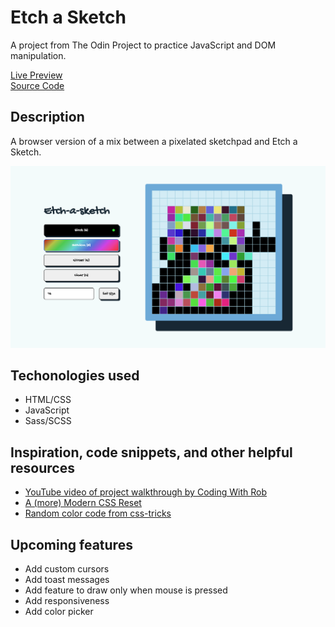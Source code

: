 # Etch a Sketch

A project from The Odin Project to practice JavaScript and DOM manipulation.

[Live Preview](https://nerdynischal.github.io/odin-etch-a-sketch-new/) </br>
[Source Code](https://github.com/nerdynischal/odin-etch-a-sketch-new)

## Description

A browser version of a mix between a pixelated sketchpad and Etch a Sketch.

![](./images/screenshot.png)

## Techonologies used

- HTML/CSS
- JavaScript
- Sass/SCSS

## Inspiration, code snippets, and other helpful resources

- [YouTube video of project walkthrough by Coding With Rob](https://www.youtube.com/watch?v=dyhuaXeuyGo&t=1201s&ab_channel=CodingWithRob)
- [A (more) Modern CSS Reset](https://piccalil.li/blog/a-more-modern-css-reset/)
- [Random color code from css-tricks ](https://css-tricks.com/snippets/javascript/random-hex-color/)

## Upcoming features

- Add custom cursors
- Add toast messages
- Add feature to draw only when mouse is pressed
- Add responsiveness
- Add color picker
